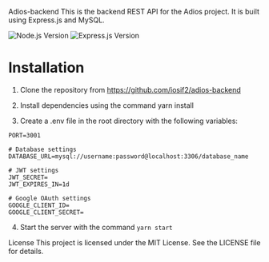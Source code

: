 Adios-backend
This is the backend REST API for the Adios project. It is built using Express.js and MySQL.

![Node.js Version](https://img.shields.io/badge/node-v16.19.1-green.svg)
![Express.js Version](https://img.shields.io/badge/express-v4.18.2-blue.svg)

# Installation
1. Clone the repository from https://github.com/iosif2/adios-backend

2. Install dependencies using the command yarn install

3. Create a .env file in the root directory with the following variables:
```env
PORT=3001

# Database settings
DATABASE_URL=mysql://username:password@localhost:3306/database_name

# JWT settings
JWT_SECRET=
JWT_EXPIRES_IN=1d

# Google OAuth settings
GOOGLE_CLIENT_ID=
GOOGLE_CLIENT_SECRET=
```
4. Start the server with the command `yarn start`

License
This project is licensed under the MIT License. See the LICENSE file for details.